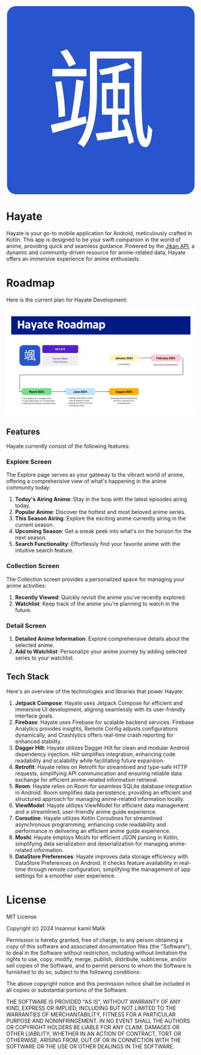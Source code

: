 <div align="center">
  <img src="/core/common/src/main/res/drawable/icon.png" alt="Hayate Icon" />
</div>

# Hayate

Hayate is your go-to mobile application for Android, meticulously crafted in Kotlin. This app is
designed to be your swift companion in the world of anime, providing quick and seamless guidance.
Powered by the [Jikan API](https://jikan.moe/), a dynamic and community-driven resource for
anime-related data, Hayate offers an immersive experience for anime enthusiasts.

# Roadmap
Here is the current plan for Hayate Development:
<div align="center">
   <img src="img/roadmap.png" alt="Roadmap"/>
</div>

## Features
Hayate currently consist of the following features:

### Explore Screen
The Explore page serves as your gateway to the vibrant world of anime, offering a comprehensive view
of what's happening in the anime community today:

1. **Today's Airing Anime**: Stay in the loop with the latest episodes airing today.
2. **Popular Anime**: Discover the hottest and most beloved anime series.
3. **This Season Airing**: Explore the exciting anime currently airing in the current season.
4. **Upcoming Season**: Get a sneak peek into what's on the horizon for the next season.
5. **Search Functionality**: Effortlessly find your favorite anime with the intuitive search
   feature.

### Collection Screen
The Collection screen provides a personalized space for managing your anime activities:

1. **Recently Viewed**: Quickly revisit the anime you've recently explored.
2. **Watchlist**: Keep track of the anime you're planning to watch in the future.

### Detail Screen
1. **Detailed Anime Information**: Explore comprehensive details about the selected anime.
2. **Add to Watchlist**: Personalize your anime journey by adding selected series to your watchlist.

## Tech Stack

Here's an overview of the technologies and libraries that power Hayate:

1. **Jetpack Compose**: Hayate uses Jetpack Compose for efficient and immersive UI development,
   aligning seamlessly with its user-friendly interface goals.
2. **Firebase**: Hayate uses Firebase for scalable backend services. Firebase Analytics provides
   insights, Remote Config adjusts configurations dynamically, and Crashlytics offers real-time
   crash reporting for enhanced stability.
3. **Dagger Hilt**: Hayate utilizes Dagger Hilt for clean and modular Android dependency injection.
   Hilt simplifies integration, enhancing code readability and scalability while facilitating future
   expansion.
4. **Retrofit**: Hayate relies on Retrofit for streamlined and type-safe HTTP requests, simplifying
   API communication and ensuring reliable data exchange for efficient anime-related information
   retrieval.
5. **Room**: Hayate relies on Room for seamless SQLite database integration in Android. Room
   simplifies data persistence, providing an efficient and structured approach for managing
   anime-related information locally.
6. **ViewModel**: Hayate utilizes ViewModel for efficient data management and a streamlined,
   user-friendly anime guide experience.
7. **Coroutine**: Hayate utilizes Kotlin Coroutines for streamlined asynchronous programming,
   enhancing code readability and performance in delivering an efficient anime guide experience.
8. **Moshi**: Hayate employs Moshi for efficient JSON parsing in Kotlin, simplifying data
   serialization and deserialization for managing anime-related information.
9. **DataStore Preferences**: Hayate improves data storage efficiency with DataStore Preferences on
   Android. It checks feature availability in real-time through remote configuration, simplifying
   the management of app settings for a smoother user experience.

# License
MIT License

Copyright (c) 2024 Insannur kamil Malik

Permission is hereby granted, free of charge, to any person obtaining a copy
of this software and associated documentation files (the "Software"), to deal
in the Software without restriction, including without limitation the rights
to use, copy, modify, merge, publish, distribute, sublicense, and/or sell
copies of the Software, and to permit persons to whom the Software is
furnished to do so, subject to the following conditions:

The above copyright notice and this permission notice shall be included in all
copies or substantial portions of the Software.

THE SOFTWARE IS PROVIDED "AS IS", WITHOUT WARRANTY OF ANY KIND, EXPRESS OR
IMPLIED, INCLUDING BUT NOT LIMITED TO THE WARRANTIES OF MERCHANTABILITY,
FITNESS FOR A PARTICULAR PURPOSE AND NONINFRINGEMENT. IN NO EVENT SHALL THE
AUTHORS OR COPYRIGHT HOLDERS BE LIABLE FOR ANY CLAIM, DAMAGES OR OTHER
LIABILITY, WHETHER IN AN ACTION OF CONTRACT, TORT OR OTHERWISE, ARISING FROM,
OUT OF OR IN CONNECTION WITH THE SOFTWARE OR THE USE OR OTHER DEALINGS IN THE
SOFTWARE.
